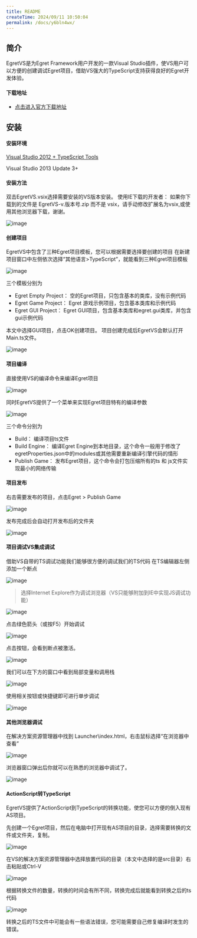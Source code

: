 ```yaml
---
title: README
createTime: 2024/09/11 10:50:04
permalink: /docs/y6bln4wx/
---
```

## 简介
EgretVS是为Egret Framework用户开发的一款Visual Studio插件，使VS用户可以方便的创建调试Egret项目，借助VS强大的TypeScript支持获得良好的Egret开发体验。
#### 下载地址
* [点击进入官方下载地址](http://www.egret.com/products/others.html)


## 安装
#### 安装环境[Visual Studio 2012 + TypeScript Tools](https://visualstudiogallery.msdn.microsoft.com/2d42d8dc-e085-45eb-a30b-3f7d50d55304)Visual Studio 2013 Update 3+
#### 安装方法双击EgretVS.vsix选择需要安装的VS版本安装。使用IE下载的开发者： 如果你下载到的文件是 EgretVS-v.版本号.zip 而不是 vsix，请手动修改扩展名为vsix,或使用其他浏览器下载，谢谢。![image](1.png)#### 创建项目
EgretVS中包含了三种Egret项目模板，您可以根据需要选择要创建的项目在新建项目窗口中左侧依次选择“其他语言>TypeScript”，就能看到三种Egret项目模板![image](2.png)三个模板分别为* Egret Empty Project：    空的Egret项目，只包含基本的类库，没有示例代码* Egret Game Project：    Egret 游戏示例项目，包含基本类库和示例代码* Egret GUI Project：    Egret GUI项目，包含基本类库和egret.gui类库，并包含gui示例代码本文中选择GUI项目，点击OK创建项目。项目创建完成后EgretVS会默认打开Main.ts文件。![image](3.png)#### 项目编译直接使用VS的编译命令来编译Egret项目![image](4.png)同时EgretVS提供了一个菜单来实现Egret项目特有的编译参数![image](5.png)三个命令分别为* Build：编译项目ts文件* Build Engine：编译Egret Engine到本地目录，这个命令一般用于修改了egretProperties.json中的modules或其他需要重新编译引擎代码的情形* Publish Game：发布Egret项目，这个命令会打包压缩所有的ts 和 js文件实现最小的网络传输#### 项目发布右击需要发布的项目，点击Egret > Publish Game![image](6.png) 发布完成后会自动打开发布后的文件夹![image](7.png)#### 项目调试VS集成调试借助VS自带的TS调试功能我们能够很方便的调试我们的TS代码在TS编辑器左侧添加一个断点![image](8.png)> 选择Internet Explore作为调试浏览器（VS只能够附加到IE中实现JS调试功能）![image](9.png)点击绿色箭头（或按F5）开始调试![image](10.png)点击按钮，会看到断点被激活。![image](11.png)我们可以在下方的窗口中看到局部变量和调用栈![image](12.png)使用相关按钮或快捷键即可进行单步调试![image](13.png)#### 其他浏览器调试在解决方案资源管理器中找到Launcher\index.html，右击鼠标选择“在浏览器中查看”![image](14.png)浏览器窗口弹出后你就可以在熟悉的浏览器中调试了。![image](15.png)#### ActionScript转TypeScriptEgretVS提供了ActionScript到TypeScript的转换功能，使您可以方便的倒入现有AS项目。先创建一个Egret项目，然后在电脑中打开现有AS项目的目录，选择需要转换的文件或文件夹，复制。![image](16.png)在VS的解决方案资源管理器中选择放置代码的目录（本文中选择的是src目录）右击粘贴或Ctrl-V![image](17.png)根据转换文件的数量，转换的时间会有所不同，转换完成后就能看到转换之后的ts代码![image](18.png)转换之后的TS文件中可能会有一些语法错误，您可能需要自己修复编译时发生的错误。